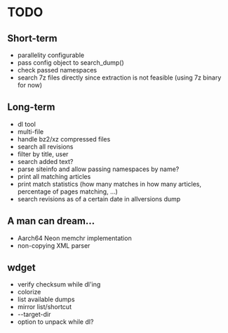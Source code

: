 # TODO

## Short-term
- parallelity configurable
- pass config object to search_dump()
- check passed namespaces
- search 7z files directly since extraction is not feasible (using 7z binary for now)

## Long-term
- dl tool
- multi-file
- handle bz2/xz compressed files
- search all revisions
- filter by title, user
- search added text?
- parse siteinfo and allow passing namespaces by name?
- print all matching articles
- print match statistics (how many matches in how many articles, percentage of pages matching, ...)
- search revisions as of a certain date in allversions dump

## A man can dream...
- Aarch64 Neon memchr implementation
- non-copying XML parser

## wdget
- verify checksum while dl'ing
- colorize
- list available dumps
- mirror list/shortcut
- --target-dir
- option to unpack while dl?